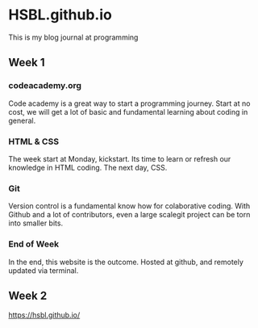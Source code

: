 # HSBL.github.io
   This is my blog journal at programming

## Week 1

### codeacademy.org

   Code academy is a great way to start a programming journey.
   Start at no cost, we will get a lot of basic and fundamental learning about coding in general. 

### HTML & CSS

   The week start at Monday, kickstart. Its time to learn or refresh our knowledge in HTML coding. The next day, CSS.

### Git

   Version control is a fundamental know how for colaborative coding. With Github and a lot of contributors, even a large scalegit project can be torn into smaller bits.

### End of Week

   In the end, this website is the outcome. Hosted at github, and remotely updated via terminal.

## Week 2
https://hsbl.github.io/
